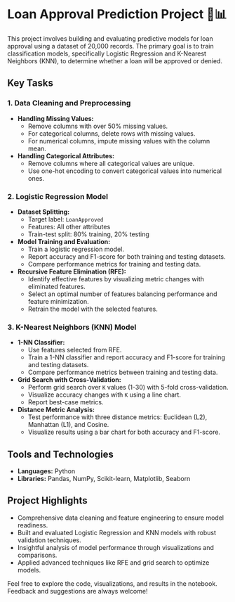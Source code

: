 # Loan Approval Prediction Project 🏦📊

This project involves building and evaluating predictive models for loan approval using a dataset of 20,000 records. The primary goal is to train classification models, specifically Logistic Regression and K-Nearest Neighbors (KNN), to determine whether a loan will be approved or denied.

## Key Tasks

### 1. Data Cleaning and Preprocessing
- **Handling Missing Values:**
  - Remove columns with over 50% missing values.
  - For categorical columns, delete rows with missing values.
  - For numerical columns, impute missing values with the column mean.
- **Handling Categorical Attributes:**
  - Remove columns where all categorical values are unique.
  - Use one-hot encoding to convert categorical values into numerical ones.

### 2. Logistic Regression Model
- **Dataset Splitting:**
  - Target label: `LoanApproved`
  - Features: All other attributes
  - Train-test split: 80% training, 20% testing
- **Model Training and Evaluation:**
  - Train a logistic regression model.
  - Report accuracy and F1-score for both training and testing datasets.
  - Compare performance metrics for training and testing data.
- **Recursive Feature Elimination (RFE):**
  - Identify effective features by visualizing metric changes with eliminated features.
  - Select an optimal number of features balancing performance and feature minimization.
  - Retrain the model with the selected features.

### 3. K-Nearest Neighbors (KNN) Model
- **1-NN Classifier:**
  - Use features selected from RFE.
  - Train a 1-NN classifier and report accuracy and F1-score for training and testing datasets.
  - Compare performance metrics between training and testing data.
- **Grid Search with Cross-Validation:**
  - Perform grid search over `K` values (1-30) with 5-fold cross-validation.
  - Visualize accuracy changes with `K` using a line chart.
  - Report best-case metrics.
- **Distance Metric Analysis:**
  - Test performance with three distance metrics: Euclidean (L2), Manhattan (L1), and Cosine.
  - Visualize results using a bar chart for both accuracy and F1-score.

## Tools and Technologies
- **Languages:** Python
- **Libraries:** Pandas, NumPy, Scikit-learn, Matplotlib, Seaborn

## Project Highlights
- Comprehensive data cleaning and feature engineering to ensure model readiness.
- Built and evaluated Logistic Regression and KNN models with robust validation techniques.
- Insightful analysis of model performance through visualizations and comparisons.
- Applied advanced techniques like RFE and grid search to optimize models.

Feel free to explore the code, visualizations, and results in the notebook. Feedback and suggestions are always welcome!
